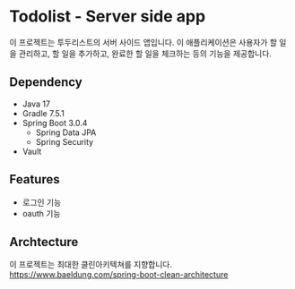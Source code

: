 # Todolist - Server side app

이 프로젝트는 투두리스트의 서버 사이드 앱입니다. 
이 애플리케이션은 사용자가 할 일을 관리하고, 할 일을 추가하고, 완료한 할 일을 체크하는 등의 기능을 제공합니다.

## Dependency

- Java 17
- Gradle 7.5.1
- Spring Boot 3.0.4
  - Spring Data JPA
  - Spring Security
- Vault

## Features
- 로그인 기능
- oauth 기능

## Archtecture
이 프로젝트는 최대한 클린아키텍쳐를 지향합니다.
https://www.baeldung.com/spring-boot-clean-architecture
